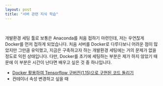 ```yaml
---
layout: post
title: "서버 관련 지식 학습"
---
```


<br>

개발환경 세팅 툴로 보통은 Anaconda를 처음 접하기 마련인데, 저는 우연찮게 Docker를 먼저 접하게 되었습니다. 처음 서버를 Docker로 다루다보니 어려운 점이 많았지만 그만큼 유익했고, 지금은 구축하고자 하는 개발환경 세팅에는 거의 문제가 없을 정도로 익힌 상태입니다. 다만, Docker를 초기에 세팅하는 부분은 제가 하지 않았기 때문에 이 부분은 시간이 난다면 배우고 싶은 것 중 하나입니다. 

- [Docker 활용하여 Tensorflow 구버전(1.15)으로 구현된 코드 돌리기](https://suhwanmylife.github.io/Tensorflow-%EA%B5%AC%EB%B2%84%EC%A0%84(1.15)%EC%9C%BC%EB%A1%9C-%EA%B5%AC%ED%98%84%EB%90%9C-%EC%BD%94%EB%93%9C-%EB%8F%8C%EB%A6%AC%EA%B8%B0/)
- 컨테이너 속성 변경하고 싶을 때

